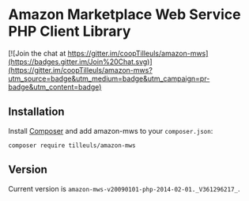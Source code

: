 Amazon Marketplace Web Service PHP Client Library
=================================================

[![Join the chat at https://gitter.im/coopTilleuls/amazon-mws](https://badges.gitter.im/Join%20Chat.svg)](https://gitter.im/coopTilleuls/amazon-mws?utm_source=badge&utm_medium=badge&utm_campaign=pr-badge&utm_content=badge)

Installation
------------

Install [Composer](http://getcomposer.org/) and add amazon-mws to your `composer.json`:

    composer require tilleuls/amazon-mws

Version
-------

Current version is `amazon-mws-v20090101-php-2014-02-01._V361296217_`.
